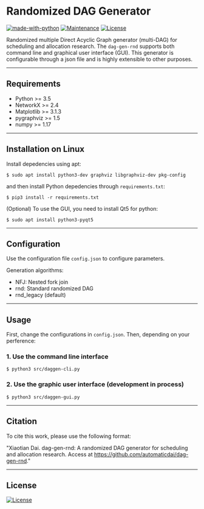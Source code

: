 # Randomized DAG Generator

[![made-with-python](https://img.shields.io/badge/Made%20with-Python-1f425f.svg)](https://www.python.org/)
[![Maintenance](https://img.shields.io/badge/Maintained%3F-yes-green.svg)](https://GitHub.com/Naereen/StrapDown.js/graphs/commit-activity)
[![License](http://img.shields.io/:license-mit-blue.svg)](http://badges.mit-license.org)

Randomized multiple Direct Acyclic Graph generator (multi-DAG) for scheduling and allocation research. 
The `dag-gen-rnd` supports both command line and graphical user interface (GUI). This generator is configurable through a json file and is highly extensible to other purposes.


---

## Requirements

- Python >= 3.5
- NetworkX >= 2.4
- Matplotlib >= 3.1.3
- pygraphviz >= 1.5
- numpy >= 1.17

---

## Installation on Linux

Install depedencies using apt:

`$ sudo apt install python3-dev graphviz libgraphviz-dev pkg-config`

and then install Python depedencies through `requirements.txt`:

`$ pip3 install -r requirements.txt`

(Optional) To use the GUI, you need to install Qt5 for python:

`$ sudo apt install python3-pyqt5`

---

## Configuration

Use the configuration file `config.json` to configure parameters.

Generation algorithms:
- NFJ: Nested fork join
- rnd: Standard randomized DAG
- rnd_legacy (default)

---

## Usage

First, change the configurations in `config.json`. Then, depending on your perference:

### 1. Use the command line interface

`$ python3 src/daggen-cli.py`


### 2. Use the graphic user interface (development in process)

`$ python3 src/daggen-gui.py`

---

## Citation

To cite this work, please use the following format: 

"Xiaotian Dai. dag-gen-rnd: A randomized DAG generator for scheduling and allocation research. Access at https://github.com/automaticdai/dag-gen-rnd."

---

## License

[![License](http://img.shields.io/:license-mit-blue.svg?style=flat-square)](http://badges.mit-license.org)
